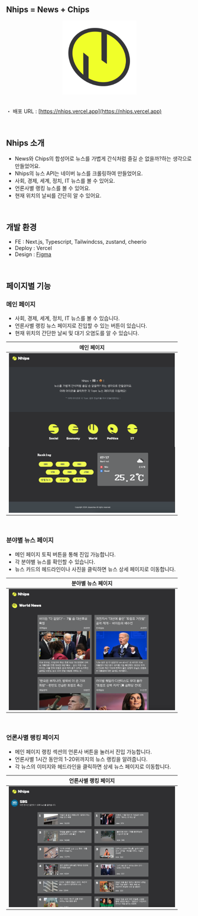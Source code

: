 ## Nhips = News + Chips

<div align="center"><img alt="logoImage" src="./public/images/logo.png" width="200px" height="200px" />
</div>

<br>

・ 배포 URL : [https://nhips.vercel.app](https://nhips.vercel.app)

<br>

## Nhips 소개

- News와 Chips의 합성어로 뉴스를 가볍게 간식처럼 즐길 순 없을까?하는 생각으로 만들었어요.
- Nhips의 뉴스 API는 네이버 뉴스를 크롤링하여 만들었어요.
- 사회, 경제, 세계, 정치, IT 뉴스를 볼 수 있어요.
- 언론사별 랭킹 뉴스를 볼 수 있어요.
- 현재 위치의 날씨를 간단히 알 수 있어요.

<br>

## 개발 환경

- FE : Next.js, Typescript, Tailwindcss, zustand, cheerio
- Deploy : Vercel
- Design : [Figma](https://www.figma.com/design/2H1hVZBGeWsm2HYF433A0V/nhips?node-id=0-1&t=oN0DhzkH7euDqiWU-1)

<br>

## 페이지별 기능

### 메인 페이지

- 사회, 경제, 세계, 정치, IT 뉴스를 볼 수 있습니다.
- 언론사별 랭킹 뉴스 페이지로 진입할 수 있는 버튼이 있습니다.
- 현재 위치의 간단한 날씨 및 대기 오염도를 알 수 있습니다.

| 메인 페이지 |
|----------|
| <img alt="logoImage" src="./public/images/mainpage.png"  width="450px" /> |

<br>

### 분야별 뉴스 페이지

- 메인 페이지 토픽 버튼을 통해 진입 가능합니다.
- 각 분야별 뉴스를 확인할 수 있습니다.
- 뉴스 카드의 헤드라인이나 사진을 클릭하면 뉴스 상세 페이지로 이동합니다.


| 분야별 뉴스 페이지 |
|----------|
| <img alt="logoImage" src="./public/images/newssection.png" width="450px"  /> |

<br>

### 언론사별 랭킹 페이지

- 메인 페이지 랭킹 섹션의 언론사 버튼을 눌러서 진입 가능합니다.
- 언론사별 1시간 동안의 1-20위까지의 뉴스 랭킹을 알려줍니다.
- 각 뉴스의 이미지와 헤드라인을 클릭하면 상세 뉴스 페이지로 이동합니다.

| 언론사별 랭킹 페이지 |
|----------|
| <img alt="logoImage" src="./public/images/newsranking.png" width="450px"  /> |


<br>
